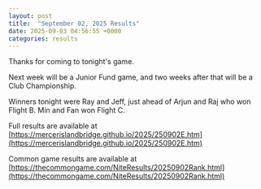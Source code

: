 ```yaml
---
layout: post
title:  "September 02, 2025 Results"
date: 2025-09-03 04:56:55 +0000
categories: results
---
```

Thanks for coming to tonight's game.

Next week will be a Junior Fund game, and two weeks after that will be a Club Championship.

Winners tonight were Ray and Jeff, just ahead of Arjun and Raj who won Flight B. Min and Fan won Flight C.

Full results are available at [https://mercerislandbridge.github.io/2025/250902E.htm](https://mercerislandbridge.github.io/2025/250902E.htm)

Common game results are available at [https://thecommongame.com/NiteResults/20250902Rank.html](https://thecommongame.com/NiteResults/20250902Rank.html)

